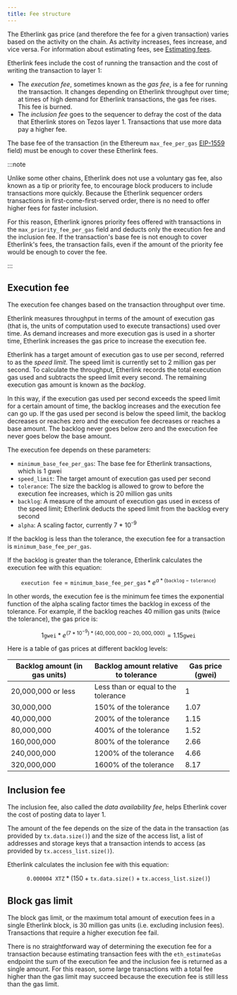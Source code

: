 ```yaml
---
title: Fee structure
---
```


The Etherlink gas price (and therefore the fee for a given transaction) varies based on the activity on the chain.
As activity increases, fees increase, and vice versa.
For information about estimating fees, see [Estimating fees](/building-on-etherlink/estimating-fees).

Etherlink fees include the cost of running the transaction and the cost of writing the transaction to layer 1:

- The _execution fee_, sometimes known as the _gas fee_, is a fee for running the transaction.
It changes depending on Etherlink throughput over time; at times of high demand for Etherlink transactions, the gas fee rises.
This fee is burned.
- The _inclusion fee_ goes to the sequencer to defray the cost of the data that Etherlink stores on Tezos layer 1.
Transactions that use more data pay a higher fee.

The base fee of the transaction (in the Ethereum `max_fee_per_gas` [EIP-1559](https://github.com/ethereum/EIPs/blob/master/EIPS/eip-1559.md) field) must be enough to cover these Etherlink fees.

:::note

Unlike some other chains, Etherlink does not use a voluntary gas fee, also known as a tip or priority fee, to encourage block producers to include transactions more quickly.
Because the Etherlink sequencer orders transactions in first-come-first-served order, there is no need to offer higher fees for faster inclusion.

For this reason, Etherlink ignores priority fees offered with transactions in the `max_priority_fee_per_gas` field and deducts only the execution fee and the inclusion fee.
If the transaction's base fee is not enough to cover Etherlink's fees, the transaction fails, even if the amount of the priority fee would be enough to cover the fee.

:::

## Execution fee

The execution fee changes based on the transaction throughput over time.

Etherlink measures throughput in terms of the amount of execution gas (that is, the units of computation used to execute transactions) used over time.
As demand increases and more execution gas is used in a shorter time, Etherlink increases the gas price to increase the execution fee.

Etherlink has a target amount of execution gas to use per second, referred to as the _speed limit_.
The speed limit is currently set to 2 million gas per second.
To calculate the throughput, Etherlink records the total execution gas used and subtracts the speed limit every second.
The remaining execution gas amount is known as the _backlog_.

In this way, if the execution gas used per second exceeds the speed limit for a certain amount of time, the backlog increases and the execution fee can go up.
If the gas used per second is below the speed limit, the backlog decreases or reaches zero and the execution fee decreases or reaches a base amount.
The backlog never goes below zero and the execution fee never goes below the base amount.

The execution fee depends on these parameters:

- `minimum_base_fee_per_gas`: The base fee for Etherlink transactions, which is 1 gwei
- `speed_limit`: The target amount of execution gas used per second
- `tolerance`: The size the backlog is allowed to grow to before the execution fee increases, which is 20 million gas units
- `backlog`: A measure of the amount of execution gas used in excess of the speed limit; Etherlink deducts the speed limit from the backlog every second
- `alpha`: A scaling factor, currently 7 * 10<sup>-9</sup>

If the backlog is less than the tolerance, the execution fee for a transaction is `minimum_base_fee_per_gas`.

If the backlog is greater than the tolerance, Etherlink calculates the execution fee with this equation:

$$
\texttt{execution fee} = \texttt{minimum\_base\_fee\_per\_gas} * e ^{a * (\texttt{backlog} - \texttt{tolerance})}
$$

In other words, the execution fee is the minimum fee times the exponential function of the alpha scaling factor times the backlog in excess of the tolerance.
For example, if the backlog reaches 40 million gas units (twice the tolerance), the gas price is:

$$
1 \texttt{gwei} * e ^{(7 * 10^{-9}) * (40,000,000 - 20,000,000)} = 1.15 \texttt{gwei}
$$

Here is a table of gas prices at different backlog levels:

Backlog amount (in gas units) | Backlog amount relative to tolerance | Gas price (gwei)
--- | --- | ---
20,000,000 or less | Less than or equal to the tolerance | 1
30,000,000 | 150% of the tolerance | 1.07
40,000,000 | 200% of the tolerance | 1.15
80,000,000 | 400% of the tolerance | 1.52
160,000,000 | 800% of the tolerance | 2.66
240,000,000 | 1200% of the tolerance | 4.66
320,000,000 | 1600% of the tolerance | 8.17

## Inclusion fee

The inclusion fee, also called the _data availability fee_, helps Etherlink cover the cost of posting data to layer 1.

The amount of the fee depends on the size of the data in the transaction (as provided by `tx.data.size()`) and the size of the access list, a list of addresses and storage keys that a transaction intends to access (as provided by `tx.access_list.size()`).

Etherlink calculates the inclusion fee with this equation:

$$
\texttt{0.000004 XTZ} * (150 + \texttt{tx.data.size()} + \texttt{tx.access\_list.size()})
$$

## Block gas limit

The block gas limit, or the maximum total amount of execution fees in a single Etherlink block, is 30 million gas units (i.e. excluding inclusion fees).
Transactions that require a higher execution fee fail.

There is no straightforward way of determining the execution fee for a transaction because estimating transaction fees with the `eth_estimateGas` endpoint the sum of the execution fee and the inclusion fee is returned as a single amount.
For this reason, some large transactions with a total fee higher than the gas limit may succeed because the execution fee is still less than the gas limit.

